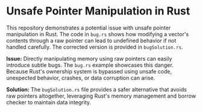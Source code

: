 # Unsafe Pointer Manipulation in Rust

This repository demonstrates a potential issue with unsafe pointer manipulation in Rust. The code in `bug.rs` shows how modifying a vector's contents through a raw pointer can lead to undefined behavior if not handled carefully. The corrected version is provided in `bugSolution.rs`.

**Issue:**
Directly manipulating memory using raw pointers can easily introduce subtle bugs. The `bug.rs` example showcases this danger. Because Rust's ownership system is bypassed using unsafe code, unexpected behavior, crashes, or data corruption can arise.

**Solution:**
The `bugSolution.rs` file provides a safer alternative that avoids raw pointers altogether, leveraging Rust's memory management and borrow checker to maintain data integrity.